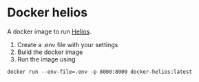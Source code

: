 # Docker helios

A docker image to run [Helios](https://heliosvoting.org/).

1. Create a .env file with your settings
2. Build the docker image
3. Run the image using
```
docker run --env-file=.env -p 8000:8000 docker-helios:latest
```
